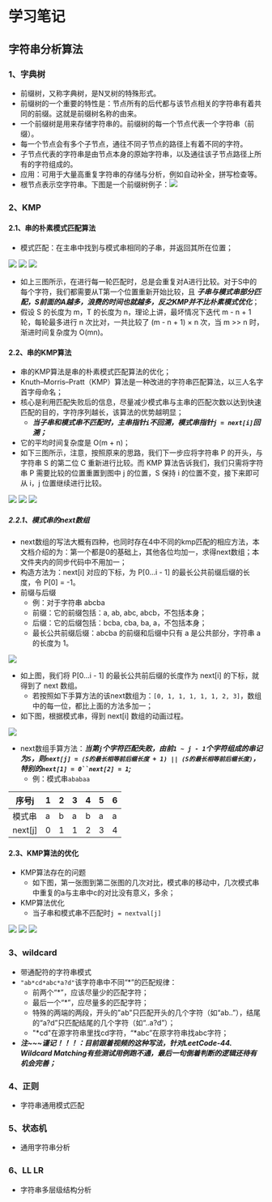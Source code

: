 # 学习笔记
## 字符串分析算法

### 1、字典树
* 前缀树，又称字典树，是N叉树的特殊形式。
* 前缀树的一个重要的特性是：节点所有的后代都与该节点相关的字符串有着共同的前缀。这就是前缀树名称的由来。
* 一个前缀树是用来存储字符串的。前缀树的每一个节点代表一个字符串（前缀）。
* 每一个节点会有多个子节点，通往不同子节点的路径上有着不同的字符。
* 子节点代表的字符串是由节点本身的原始字符串，以及通往该子节点路径上所有的字符组成的。
* 应用：可用于大量高重复字符串的存储与分析，例如自动补全，拼写检查等。
* 根节点表示空字符串。下图是一个前缀树例子：<img src='https://cdn.nlark.com/yuque/0/2020/png/114317/1608616953848-d82bd389-e454-48ca-90db-03d563209c4c.png?x-oss-process=image%2Fresize%2Cw_600'>

### 2、KMP
#### 2.1、串的朴素模式匹配算法
* 模式匹配：在主串中找到与模式串相同的子串，并返回其所在位置；
<img src='https://cdn.nlark.com/yuque/0/2020/gif/114317/1608623203567-10a28cb2-d2c9-413b-8ec7-3a25afbaf3b4.gif'>
<img src='https://cdn.nlark.com/yuque/0/2020/gif/114317/1608623213565-6244935a-1bb3-4c5a-b1d7-2e306ca1a877.gif'>
<img src='https://cdn.nlark.com/yuque/0/2020/gif/114317/1608623225023-c4edfd30-60cc-4cf7-ac36-fee71542b79b.gif'>

* 如上三图所示，在进行每一轮匹配时，总是会重复对A进行比较。对于S中的每个字符，我们都需要从T第一个位置重新开始比较，且 ***子串与模式串部分匹配，S前面的A越多，浪费的时间也就越多，反之KMP并不比朴素模式优化***；
* 假设 S 的长度为 m，T 的长度为 n，理论上讲，最坏情况下迭代 m - n + 1 轮，每轮最多进行 n 次比对，一共比较了 (m - n + 1) × n 次，当 m >> n 时，渐进时间复杂度为 O(mn)。

#### 2.2、串的KMP算法
* 串的KMP算法是串的朴素模式匹配算法的优化；
* Knuth–Morris–Pratt（KMP）算法是一种改进的字符串匹配算法，以三人名字首字母命名；
* 核心是利用匹配失败后的信息，尽量减少模式串与主串的匹配次数以达到快速匹配的目的，字符序列越长，该算法的优势越明显；
    - ***当子串和模式串不匹配时，主串指针`i`不回溯，模式串指针`j = next[i]`回溯；***
* 它的平均时间复杂度是 O(m + n)；
* 如下三图所示，注意，按照原来的思路，我们下一步应将字符串 P 的开头，与字符串 S 的第二位 C 重新进行比较。而 KMP 算法告诉我们，我们只需将字符串 P 需要比较的位置重置到图中 j 的位置，S 保持 i 的位置不变，接下来即可从 i，j 位置继续进行比较。
<img src='https://cdn.nlark.com/yuque/0/2020/png/114317/1608627293838-7178c6c6-27c6-4ca4-9e8c-3fc53098ac33.png'>
<img src='https://cdn.nlark.com/yuque/0/2020/gif/114317/1608627304610-7504f97c-5972-45d6-8638-d686d17577cb.gif'>
<img src='https://cdn.nlark.com/yuque/0/2020/png/114317/1608627306703-f3174f42-9dcf-4393-85b3-1f7c515d1609.png'>

##### 2.2.1、模式串的next数组
* next数组的写法大概有四种，也同时存在4中不同的kmp匹配的相应方法，本文档介绍的为：第一个都是0的基础上，其他各位均加一，求得next数组；本文件夹内的同步代码中不用加一；
* 构造方法为：next[i] 对应的下标，为 P[0...i - 1] 的最长公共前缀后缀的长度，令 P[0] = -1。
* 前缀与后缀
    - 例：对于字符串 abcba
    - 前缀：它的前缀包括：a, ab, abc, abcb，不包括本身；
    - 后缀：它的后缀包括：bcba, cba, ba, a，不包括本身；
    - 最长公共前缀后缀：abcba 的前缀和后缀中只有 a 是公共部分，字符串 a 的长度为 1。
<img src='https://cdn.nlark.com/yuque/0/2020/png/114317/1608632289341-ebf39d8a-856e-4a88-a3be-263637f8f2ec.png'>

* 如上图，我们将 P[0...i - 1] 的最长公共前后缀的长度作为 next[i] 的下标，就得到了 next 数组。
    - 若按照如下手算方法的该next数组为：`[0, 1, 1, 1, 1, 1, 2, 3]`，数组中的每一位，都比上面的方法多加一；
* 如下图，根据模式串，得到 next[i] 数组的动画过程。
<img src='https://cdn.nlark.com/yuque/0/2020/gif/114317/1608632140192-fbe44f02-77b8-4c52-b57a-e67729d29749.gif'>

* next数组手算方法：***当第`j`个字符匹配失败，由前`1 ~ j - 1`个字符组成的串记为`S`，则`next[j] = (S的最长相等前后缀长度 + 1) || (S的最长相等前后缀长度)`，特别的`next[1] = 0``next[2] = 1`;***
    - 例：模式串`ababaa`

|  序号j   | 1  | 2  | 3  | 4  | 5  | 6  |
|  -----  | -  | -  | -  | -  | -  | -  |
| 模式串   | a  | b  | a  | b  | a  | a  |
| next[j] | 0  | 1  | 1  | 2  | 3  | 4  |

#### 2.3、KMP算法的优化
* KMP算法存在的问题
    - 如下图，第一张图到第二张图的几次对比，模式串的移动中，几次模式串中重复的a与主串中c的对比没有意义，多余；
* KMP算法优化
    - 当子串和模式串不匹配时`j = nextval[j]`
<img src='https://cdn.nlark.com/yuque/0/2020/png/114317/1608637974568-60f93251-690e-4dc3-bc41-3f9d1b42486a.png'>
<img src='https://cdn.nlark.com/yuque/0/2020/png/114317/1608637976624-7e1d6fe7-7a95-482b-8fdf-103646e852c6.png'>
<img src='https://cdn.nlark.com/yuque/0/2020/png/114317/1608639216526-28b9d037-3c83-447c-9699-72569655d3e9.png'>

### 3、wildcard
* 带通配符的字符串模式
* `"ab*cd*abc*a?d"`该字符串中不同“*”的匹配规律：
    - 前两个“*”，应该尽量少的匹配字符；
    - 最后一个“*”，应尽量多的匹配字符；
    - 特殊的两端的两段，开头的"ab"只匹配开头的几个字符（如“ab..”），结尾的“a?d”只匹配结尾的几个字符（如“..a?d”）；
    - "*cd"在源字符串里找cd字符，“*abc”在原字符串找abc字符；
* ***注~~~谨记！！！：目前跟着视频的这种写法，针对LeetCode-44. Wildcard Matching有些测试用例跑不通，最后一句倒着判断的逻辑还待有机会完善；***
### 4、正则
* 字符串通用模式匹配
### 5、状态机
* 通用字符串分析
### 6、LL LR
* 字符串多层级结构分析

